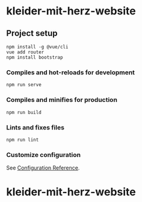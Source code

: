 # kleider-mit-herz-website

## Project setup
```
npm install -g @vue/cli
vue add router
npm install bootstrap
```

### Compiles and hot-reloads for development
```
npm run serve
```

### Compiles and minifies for production
```
npm run build
```

### Lints and fixes files
```
npm run lint
```

### Customize configuration
See [Configuration Reference](https://cli.vuejs.org/config/).
# kleider-mit-herz-website
